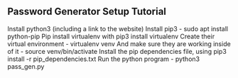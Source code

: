 ## Password Generator Setup Tutorial

Install python3 (including a link to the website)
Install pip3 - sudo apt install python-pip
Pip install virtualenv with pip3 install virtualenv
Create their virtual environment - virtualenv venv
And make sure they are working inside of it - source venv/bin/activate
Install the pip dependencies file, using pip3 install -r pip_dependencies.txt
Run the python program - python3 pass_gen.py
